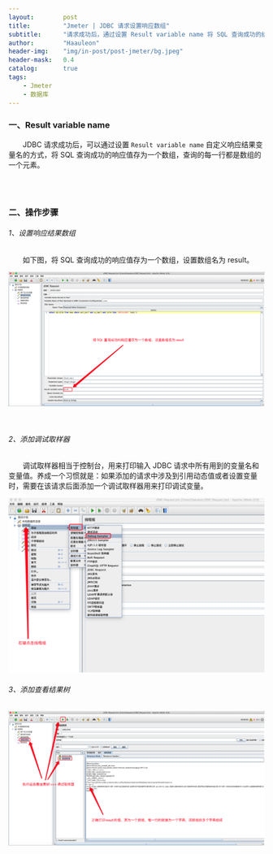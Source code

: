 ```yaml
---
layout:        post
title:         "Jmeter | JDBC 请求设置响应数组"
subtitle:      "请求成功后，通过设置 Result variable name 将 SQL 查询成功的结果保存在一个数组里"
author:        "Haauleon"
header-img:    "img/in-post/post-jmeter/bg.jpeg"
header-mask:   0.4
catalog:       true
tags:
    - Jmeter
    - 数据库
---
```


### 一、Result variable name
&emsp;&emsp;JDBC 请求成功后，可以通过设置 `Result variable name` 自定义响应结果变量名的方式，将 SQL 查询成功的响应值存为一个数组，查询的每一行都是数组的一个元素。            

<br>
<br>

### 二、操作步骤
###### 1、设置响应结果数组
&emsp;&emsp;如下图，将 SQL 查询成功的响应值存为一个数组，设置数组名为 result。     

![](\img\in-post\post-jmeter\2022-07-19-jmeter-params-res-1.png)    

<br>

###### 2、添加调试取样器
&emsp;&emsp;调试取样器相当于控制台，用来打印输入 JDBC 请求中所有用到的变量名和变量值。养成一个习惯就是：如果添加的请求中涉及到引用动态值或者设置变量时，需要在该请求后面添加一个调试取样器用来打印调试变量。         

![](\img\in-post\post-jmeter\2022-07-19-jmeter-params-res-2.png) 

###### 3、添加查看结果树
![](\img\in-post\post-jmeter\2022-07-19-jmeter-params-res-3.png) 